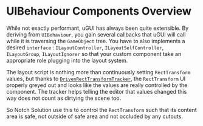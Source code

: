# UIBehaviour Components Overview

While not exactly performant, uGUI has always been quite extensible. By deriving from `UIBehaviour`, you gain several callbacks that uGUI will call while it is traversing the `GameObject` tree. You have to also implements a desired `interface` : `ILayoutController`, `ILayoutSelfController`, `ILayoutGroup`, `ILayoutIgnorer` so that your custom component take an appropriate role plugging into the layout system.

The layout script is nothing more than continuously setting `RectTransform` values, but thanks to [`DrivenRectTransformTracker`](https://docs.unity3d.com/ScriptReference/DrivenRectTransformTracker.html), the `RectTransform` UI properly greyed out and looks like the values are really controlled by the component. The tracker helps telling the editor that values changed this way does not count as dirtying the scene too.

So Notch Solution use this to control the `RectTransform` such that its content area is safe, not outside of safe area and not occluded by any cutouts.